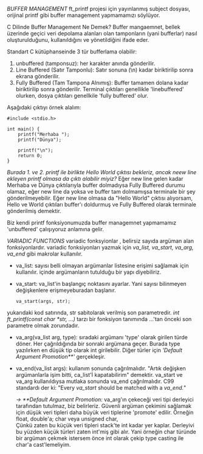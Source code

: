 *BUFFER MANAGEMENT*
ft_printf projesi için yayınlanmış subject dosyası, orijinal printf gibi buffer management yapmamamızı söylüyor.

C Dilinde Buffer Management Ne Demek? Buffer mangaemnet, bellek üzerinde geçici veri depolama alanları olan tamponların (yani bufferlar) 
nasıl oluşturulduğunu, kullanıldığını ve yönetildiğini ifade eder.

Standart C kütüphanseinde 3 tür bufferlama olabilir:

  1. unbuffered (tamponsuz): her karakter anında gönderilir.
  2. Line Buffered (Satır Tamponlu): Satır sonuna (\n) kadar biriktirilip sonra ekrana gönderilir.
  3. Fully Buffered (Tam Tampona Alnımış): Buffer tamamen dolana kadar biriktirilip sonra gönderilir. Terminal çıktıları genellikle 'linebuffered' olurken, dosya çıktıları genellkile 'fully buffered' olur.

Aşağıdaki çıktıyı örnek alalım:

    #include <stdio.h>
    
    int main() {
        printf("Merhaba ");
        printf("Dünya");
    
        printf("\n");
        return 0;
    }

_Burada 1. ve 2. printf ile birlikte Hello World çıktısı bekleriz, ancak neew line ekleyen printf olmasa da çıktı alabilir miyiz?_
Eğer new line gelen kadar Merhaba ve Dünya çıktılarıyla buffer dolmadıysa Fully Buffered durumu olamaz, eğer new line da yoksa ve buffer tam dolmamışsa terminale 
bir şey gönderilmeyebilir. Eğer new line olmasa da "Hello World" çıktısı alıyorsam, Hello ve World çıktıları buffer'ı doldurmuş ve Fully Buffered olarak terminale gönderilmiş demektir.

Biz kendi printf fonksiyonumuzda buffer managemnet yapmamamız 'unbuffered' çalışıyoruz anlamına gelir.


*VARIADIC FUNCTIONS*
variadic fonksyionlar , belirsiz sayıda argüman alan fonksiyonlardır. variadic fonksiyonları yazmak için *va_list, va_start, va_arg, va_end* gibi makrolar kullanılır.
  - va_list: sayısı belli olmayan argümanlar listesine erişimi sağlamak için kullanılır. içinde argümanların tutulduğu bir yapı diyebiliriz.
  - va_start: va_list'in başlangıç noktasını ayarlar. Yani sayısı bilinmeyen değişkenlere erişmeyeburadan başlanır.

        va_start(args, str);
yukarıdaki kod satırında, str sabitolarak verilmiş son parametredir. 
_int	ft_printf(const char *str, ...)_ tarzı bir fonksiyon tanımında ...'tan önceki son parametre olmak zorundadır.
  - va_arg(va_list arg, type): sıradaki argümanı 'type' olarak girilen türde döner. Her çağrıldığında bir sonraki argümana geçer. Burada type yazılırken en düşük tip olarak int girilebilir. Diğer türler için _'Default Argument Promotion**'_ gerçekleşir.
  - va_end(va_list args): kullanım sonunda çağrılmalıdır. "Artık değişken argümanlarla işim bitti, ca_list'İ kapatabilirim" demektir. va_start ve va_arg kullanıldıysa mutlaka sonunda va_end çağrılmalıdır. C99 standardı der ki: "Every *va_start* should be matched with a *va_end.*"
    
     _-> **Default Argument Promotion:_ va_arg'ın çekeceği veri tipi derleyici tarafından tutulmaz, biz belirleriz. Güvenli argüman çekimini sağlamak için düşük veri tipleri daha büyük veri tiplerine 'promote' edilir. Örneğin float, double'a; char veya unsigned char,  
    Çünkü zaten bu küçük veri tipleri stack'te int kadar yer kaplar. Derleyivi bu yüzden küçük türleri zaten int'miş gibi alır. Yani örneğin char türünde bir argüman çekmek istersem önce int olarak çekip type casting ile char'a cast'lemeliyim.
    




























